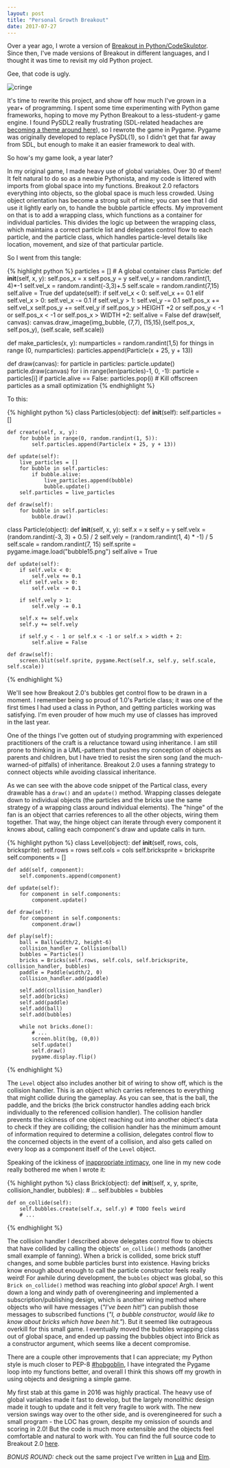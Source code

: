 ```yaml
---
layout: post
title: "Personal Growth Breakout"
date: 2017-07-27
---
```


Over a year ago, I wrote a version of [Breakout in Python/CodeSkulptor](http://katieamazing.com/blog/2016/05/19/breakout-in-python). Since then, I've made versions of Breakout in different languages, and I thought it was time to revisit my old Python project.

Gee, that code is ugly.

![cringe](https://media.giphy.com/media/d40ImzxOmRC0M/giphy.gif)

It's time to rewrite this project, and show off how much I've grown in a year+ of programming. I spent some time experimenting with Python game frameworks, hoping to move my Python Breakout to a less-student-y game engine. I found PySDL2 really frustrating (SDL-related headaches are [becoming a theme around here](http://katieamazing.com/blog/2017/07/03/C%C3%A9u-Game)), so I rewrote the game in Pygame. Pygame was originally developed to replace PySDL(1), so I didn't get that far away from SDL, but enough to make it an easier framework to deal with.

So how's my game look, a year later?

In my original game, I made heavy use of global variables. Over 30 of them! It felt natural to do so as a newbie Pythonista, and my code is littered with imports from global space into my functions. Breakout 2.0 refactors everything into objects, so the global space is much less crowded. Using object orientation has become a strong suit of mine; you can see that I did use it lightly early on, to handle the bubble particle effects. My improvement on that is to add a wrapping class, which functions as a container for individual particles. This divides the logic up between the wrapping class, which maintains a correct particle list and delegates control flow to each particle, and the particle class, which handles particle-level details like location, movement, and size of that particular particle.

So I went from this tangle:

{% highlight python %}
particles = []                    # A global container
class Particle:
    def __init__(self, x, y):
        self.pos_x = x
        self.pos_y = y
        self.vel_y = random.randint(1, 4)*-1
        self.vel_x = random.randint(-3,3)+.5
        self.scale = random.randint(7,15)
        self.alive = True
    def update(self):
        if self.vel_x < 0:
            self.vel_x += 0.1
        elif self.vel_x > 0:
            self.vel_x -= 0.1
        if self.vel_y > 1:
            self.vel_y -= 0.1
        self.pos_x += self.vel_x
        self.pos_y += self.vel_y
        if self.pos_y > HEIGHT +2 or self.pos_y < -1 or self.pos_x < -1 or self.pos_x > WIDTH +2:
            self.alive = False
    def draw(self, canvas):
        canvas.draw_image(img_bubble, (7,7), (15,15),(self.pos_x, self.pos_y), (self.scale, self.scale))

def make_particles(x, y):
    numparticles = random.randint(1,5)
    for things in range (0, numparticles):
        particles.append(Particle(x + 25, y + 13))

def draw(canvas):
  for particle in particles:
      particle.update()
      particle.draw(canvas)
  for i in range(len(particles)-1, 0, -1):
      particle = particles[i]
      if particle.alive == False:
          particles.pop(i)    # Kill offscreen particles as a small optimization
{% endhighlight %}

To this:

{% highlight python %}
class Particles(object):
    def __init__(self):
        self.particles = []

    def create(self, x, y):
        for bubble in range(0, random.randint(1, 5)):
            self.particles.append(Particle(x + 25, y + 13))

    def update(self):
        live_particles = []
        for bubble in self.particles:
            if bubble.alive:
                live_particles.append(bubble)
                bubble.update()
        self.particles = live_particles

    def draw(self):
        for bubble in self.particles:
            bubble.draw()


class Particle(object):
    def __init__(self, x, y):
        self.x = x
        self.y = y
        self.velx = (random.randint(-3, 3) + 0.5) / 2
        self.vely = (random.randint(1, 4) * -1) / 5
        self.scale = random.randint(7, 15)
        self.sprite = pygame.image.load("bubble15.png")
        self.alive = True

    def update(self):
        if self.velx < 0:
            self.velx += 0.1
        elif self.velx > 0:
            self.velx -= 0.1

        if self.vely > 1:
            self.vely -= 0.1

        self.x += self.velx
        self.y += self.vely

        if self.y < - 1 or self.x < -1 or self.x > width + 2:
            self.alive = False

    def draw(self):
        screen.blit(self.sprite, pygame.Rect(self.x, self.y, self.scale, self.scale))
{% endhighlight %}

We'll see how Breakout 2.0's bubbles get control flow to be drawn in a moment. I remember being so proud of 1.0's Particle class; it was one of the first times I had used a class in Python, and getting particles working was satisfying. I'm even prouder of how much my use of classes has improved in the last year.

One of the things I've gotten out of studying programming with experienced practitioners of the craft is a reluctance toward using inheritance. I am still prone to thinking in a UML-pattern that pushes my conception of objects as parents and children, but I have tried to resist the siren song (and the much-warned-of pitfalls) of inheritance. Breakout 2.0 uses a fanning strategy to connect objects while avoiding classical inheritance.

As we can see with the above code snippet of the Partical class, every drawable has a ```draw()``` and an ```update()``` method. Wrapping classes delegate down to individual objects (the particles and the bricks use the same strategy of a wrapping class around individual elements). The "hinge" of the fan is an object that carries references to all the other objects, wiring them together. That way, the hinge object can iterate through every component it knows about, calling each component's draw and update calls in turn.

{% highlight python %}
class Level(object):
    def __init__(self, rows, cols, bricksprite):
        self.rows = rows
        self.cols = cols
        self.bricksprite = bricksprite
        self.components = []

    def add(self, component):
        self.components.append(component)

    def update(self):
        for component in self.components:
            component.update()

    def draw(self):
        for component in self.components:
            component.draw()

    def play(self):
        ball = Ball(width/2, height-6)
        collision_handler = Collision(ball)
        bubbles = Particles()
        bricks = Bricks(self.rows, self.cols, self.bricksprite, collision_handler, bubbles)
        paddle = Paddle(width/2, 0)
        collision_handler.add(paddle)

        self.add(collision_handler)
        self.add(bricks)
        self.add(paddle)
        self.add(ball)
        self.add(bubbles)

        while not bricks.done():
            # ...
            screen.blit(bg, (0,0))
            self.update()
            self.draw()
            pygame.display.flip()
{% endhighlight %}

The ```Level``` object also includes another bit of wiring to show off, which is the collision handler. This is an object which carries references to everything that might collide during the gameplay. As you can see, that is the ball, the paddle, and the bricks (the brick constructor handles adding each brick individually to the referenced collision handler). The collision handler prevents the ickiness of one object reaching out into another object's data to check if they are colliding; the collision handler has the minimum amount of information required to determine a collision, delegates control flow to the concerned objects in the event of a collision, and also gets called on every loop as a component itself of the ```Level``` object.

Speaking of the ickiness of [inappropriate intimacy](http://wiki.c2.com/?InappropriateIntimacy), one line in my new code really bothered me when I wrote it:

{% highlight python %}
class Brick(object):
    def __init__(self, x, y, sprite, collision_handler, bubbles):
        # ...
        self.bubbles = bubbles

    def on_collide(self):
        self.bubbles.create(self.x, self.y) # TODO feels weird
        # ...
{% endhighlight %}

The collision handler I described above delegates control flow to objects that have collided by calling the objects' ```on_collide()``` methods (another small example of fanning). When a brick is collided, some brick stuff changes, and some bubble particles burst into existence. Having bricks know enough about enough to call the particle constructor feels really weird! For awhile during development, the ```bubbles``` object was global, so this ```Brick on_collide()``` method was reaching into *global space*! Argh. I went down a long and windy path of overengineering and implemented a subscription/publishing design, which is another wiring method where objects who will have messages (*"I've been hit!"*) can publish those messages to subscribed functions (*"I, a bubble constructor, would like to know about bricks which have been hit."*). But it seemed like outrageous overkill for this small game. I eventually moved the bubbles wrapping class out of global space, and ended up passing the bubbles object into Brick as a constructor argument, which seems like a decent compromise.

There are a couple other improvements that I can appreciate; my Python style is much closer to PEP-8 [#hobgoblin](https://www.python.org/dev/peps/pep-0008/#a-foolish-consistency-is-the-hobgoblin-of-little-minds), I have integrated the Pygame loop into my functions better, and overall I think this shows off my growth in using objects and designing a simple game.

My first stab at this game in 2016 was highly practical. The heavy use of global variables made it fast to develop, but the largely monolithic design made it tough to update and it felt very fragile to work with. The new version swings way over to the other side, and is overengineered for such a small program - the LOC has grown, despite my omission of sounds and scoring in 2.0! But the code is much more extensible and the objects feel comfortable and natural to work with. You can find the full source code to Breakout 2.0 [here](https://github.com/katieamazing/breakout/blob/master/Snake-Flavored-pygame.py).

*BONUS ROUND:* check out the same project I've written in [Lua](https://github.com/katieamazing/breakout/blob/master/Moon-Flavored.lua) and [Elm](https://github.com/katieamazing/breakout/blob/master/Tree-Flavored.elm).
